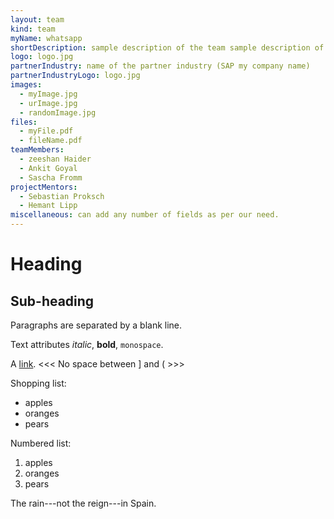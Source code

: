 ```yaml
---
layout: team
kind: team
myName: whatsapp
shortDescription: sample description of the team sample description of the team sample description of the team sample description of the team 
logo: logo.jpg
partnerIndustry: name of the partner industry (SAP my company name)
partnerIndustryLogo: logo.jpg
images:
  - myImage.jpg
  - urImage.jpg
  - randomImage.jpg
files:
  - myFile.pdf
  - fileName.pdf
teamMembers:
  - zeeshan Haider
  - Ankit Goyal
  - Sascha Fromm
projectMentors:
  - Sebastian Proksch
  - Hemant Lipp
miscellaneous: can add any number of fields as per our need.
---
```


Heading
=======

Sub-heading
-----------
 
 Paragraphs are separated
 by a blank line.
 
 Text attributes *italic*,
 **bold**, `monospace`.
 
 A [link](http://example.com).
 <<<   No space between ] and (  >>>

 Shopping list:
 
   * apples
   * oranges
   * pears
 
 Numbered list:
 
   1. apples
   2. oranges
   3. pears
 
 The rain---not the reign---in
 Spain.
